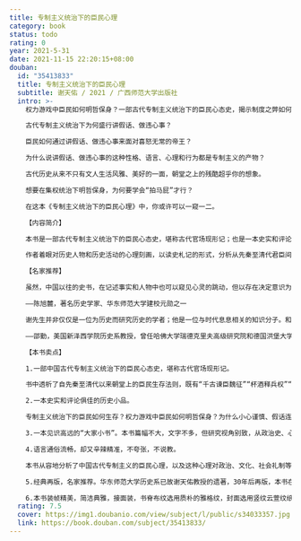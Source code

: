 ```yaml
---
title: 专制主义统治下的臣民心理
category: book
status: todo
rating: 0
year: 2021-5-31
date: 2021-11-15 22:20:15+08:00
douban:
  id: "35413833"
  title: 专制主义统治下的臣民心理
  subtitle: 谢天佑 / 2021 / 广西师范大学出版社
  intro: >-
    权力游戏中臣民如何明哲保身？一部古代专制主义统治下的臣民心态史，揭示制度之弊如何激发人性之恶。

    古代专制主义统治下为何盛行讲假话、做违心事？

    臣民如何通过讲假话、做违心事来面对喜怒无常的帝王？

    为什么说讲假话、做违心事的这种性格、语言、心理和行为都是专制主义的产物？

    古代历史从来不只有文人生活风雅、美好的一面，朝堂之上的残酷超乎你的想象。

    想要在集权统治下明哲保身，为何要学会“拍马屁”才行？

    在这本《专制主义统治下的臣民心理》中，你或许可以一窥一二。

    【内容简介】

    本书是一部古代专制主义统治下的臣民心态史，堪称古代官场现形记；也是一本史实和评论俱佳的历史小品。书中以中国古代君臣关系、臣民心理为切口，剖析专制主义的内涵，以批评的笔触，呈现出专制主义的产生过程、权力结构的确定，以及在这场权力的游戏中臣民心态的种种表现。

    作者着眼对历史人物和历史活动的心理刻画，以读史札记的形式，分析从先秦至清代君臣间的心机和智术，以及忠臣义土的应对苦心，别善恶，寓褒贬，辛辣精准地揭示了制度之弊如何激发人性之恶。史论结合，展示了古代朝堂上的生存法则，以及集权政治下的君臣博弈。

    【名家推荐】

    虽然，中国以往的史书，在记述事实和人物中也可以窥见心灵的跳动，但以存在决定意识为旨趣，着眼对历史人物和历史活动的心理刻画，则是史学领域和方法上的开拓，而剖析人物心态又是推动和激发历史反思的机杼。谢天佑同志很快步入“历史心理学”的门槛，从个别到两千年臣民心态的分析，给研究中国历史增添新的养料，做了学术上的开垦工作。

    ——陈旭麓，著名历史学家、华东师范大学建校元勋之一

    谢先生并非仅仅是一位为历史而研究历史的学者；他是一位与时代息息相关的知识分子。和许多他同时代的，包括作家巴金先生在内的“仁人志士”一样，谢先生用重千斤的史笔，为我们提供了发人深省的历史教训。

    ——邵勤，美国新泽西学院历史系教授，曾任哈佛大学瑞德克里夫高级研究院和德国洪堡大学的研究员

    【本书卖点】

    1.一部中国古代专制主义统治下的臣民心态史，堪称古代官场现形记。

    书中透析了自先秦至清代以来朝堂上的臣民生存法则，既有“千古谏臣魏征”“杯酒释兵权”“王安石变法”等跌宕起伏、动人心弦的故事，也有围绕日常互动中呈现的君臣关系、派系政治，力图重返历史现场，捕捉历史人物的微妙心迹，展示集权政治下君与臣的博弈；

    2.一本史实和评论俱佳的历史小品。

    专制主义统治下的臣民如何生存？权力游戏中臣民如何明哲保身？为什么小心谨慎、假话连篇会成为臣民求生的必然之术和心理常态？作者从史实出发，结合“历史心理学”推演分析君臣言行，用反思的眼光看历史；书中不乏其辛辣、精准的评论，观点新颖，见解独到；

    3.一本见识高远的“大家小书”。本书篇幅不大，文字不多，但研究视角别致，从政治史、心理学等角度着笔，从个别到两千年臣民心态的分析，笔触精准细腻，见识高远，于作者特定的时代而言，有开疆之功；

    4.语言通俗流畅，却又辛辣精准，不夸张，不说教。

    本书从容地分析了中国古代专制主义的臣民心理，以及这种心理对政治、文化、社会礼制等方面的影响。书名看似学术性很强，但书中内容通俗化，有故事性且内容丰富，轻松易读，不失为一本大众历史普及读物；

    5.经典再版，名家推荐。华东师范大学历史系已故谢天佑教授的遗著，30年后再版，本书在原书的基础上，增补了作者后人及学生提供的诸多材料，更为全面展现作者的学术风貌。同时，本书附著名历史学家、华东师范大学建校元勋之一陈旭麓先生原序，以及美国新泽西学院历史系教授邵勤总序；

    6.本书装帧精美，简洁典雅，接面装，书脊布纹选用质朴的雅格纹，封面选用竖纹云萱纹纸，专色印刷且局部烫印。
  rating: 7.5
  cover: https://img1.doubanio.com/view/subject/l/public/s34033357.jpg
  link: https://book.douban.com/subject/35413833/
---
```



